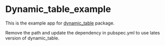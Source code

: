 # Dynamic_table_example

This is the example app for [dynamic_table]() package.

Remove the path and update the dependency in pubspec.yml to use lates version of dynamic_table.
